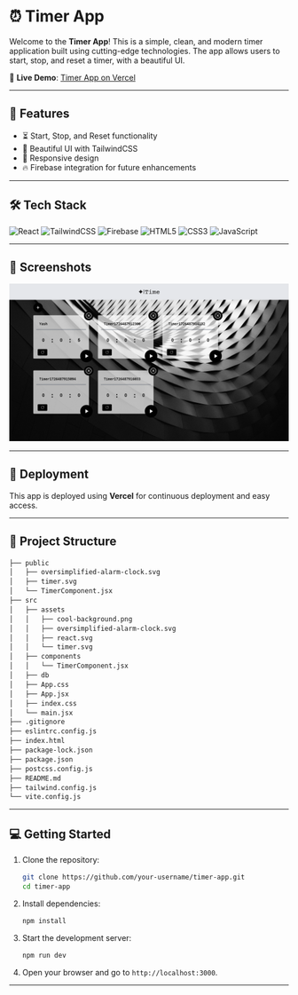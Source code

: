# ⏰ Timer App

Welcome to the **Timer App**! This is a simple, clean, and modern timer application built using cutting-edge technologies. The app allows users to start, stop, and reset a timer, with a beautiful UI.

🚀 **Live Demo**: [Timer App on Vercel](https://timers-chi.vercel.app/)

---

## 🌟 Features

- ⏳ Start, Stop, and Reset functionality
- 🎨 Beautiful UI with TailwindCSS
- 📱 Responsive design
- 🔥 Firebase integration for future enhancements

---

## 🛠️ Tech Stack

![React](https://img.shields.io/badge/React-61DAFB?logo=react&logoColor=white) 
![TailwindCSS](https://img.shields.io/badge/TailwindCSS-06B6D4?logo=tailwindcss&logoColor=white) 
![Firebase](https://img.shields.io/badge/Firebase-FFCA28?logo=firebase&logoColor=white) 
![HTML5](https://img.shields.io/badge/HTML5-E34F26?logo=html5&logoColor=white) 
![CSS3](https://img.shields.io/badge/CSS3-1572B6?logo=css3&logoColor=white) 
![JavaScript](https://img.shields.io/badge/JavaScript-F7DF1E?logo=javascript&logoColor=black)


---

## 📸 Screenshots

![Timer App Screenshot](./src/assets/image.png)

---

## 🚀 Deployment

This app is deployed using **Vercel** for continuous deployment and easy access.

---

## 📂 Project Structure

```bash
├── public
│   ├── oversimplified-alarm-clock.svg
│   ├── timer.svg
│   └── TimerComponent.jsx
├── src
│   ├── assets
│   │   ├── cool-background.png
│   │   ├── oversimplified-alarm-clock.svg
│   │   ├── react.svg
│   │   └── timer.svg
│   ├── components
│   │   └── TimerComponent.jsx
│   ├── db
│   ├── App.css
│   ├── App.jsx
│   ├── index.css
│   └── main.jsx
├── .gitignore
├── eslintrc.config.js
├── index.html
├── package-lock.json
├── package.json
├── postcss.config.js
├── README.md
├── tailwind.config.js
└── vite.config.js
```

---

## 💻 Getting Started

1. Clone the repository:
   ```bash
   git clone https://github.com/your-username/timer-app.git
   cd timer-app
   ```
2. Install dependencies:
   ```bash
   npm install
   ```
3. Start the development server:
   ```bash
   npm run dev
   ```
4. Open your browser and go to `http://localhost:3000`.

---
